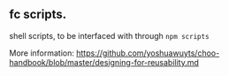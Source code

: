 ## fc scripts.

shell scripts, to be interfaced with through `npm scripts`

More information:  https://github.com/yoshuawuyts/choo-handbook/blob/master/designing-for-reusability.md

